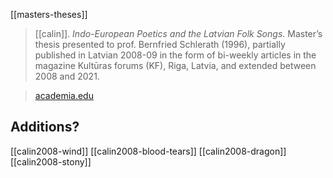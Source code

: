 [[masters-theses]]

> [[calin]]. *Indo-European Poetics and the Latvian Folk Songs*. Master’s thesis presented to prof. Bernfried Schlerath (1996), partially published in Latvian 2008-09 in the form of bi-weekly articles in the magazine Kultūras forums (KF), Riga, Latvia, and extended between 2008 and 2021. 

> [academia.edu](https://www.academia.edu/48970984/Indo-European-Poetics-and-the-Latvian-Folk-Songs) 


## Additions?
[[calin2008-wind]]
[[calin2008-blood-tears]]
[[calin2008-dragon]]
[[calin2008-stony]]